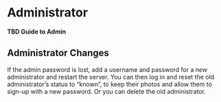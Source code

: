 # Administrator
**TBD Guide to Admin**
## Administrator Changes
If the admin password is lost, add a username and password for a *new* administrator and restart the server. You can then log in and reset the old administrator’s status to “known”, to keep their photos and allow them to sign-up with a new password. Or you can delete the old administrator.